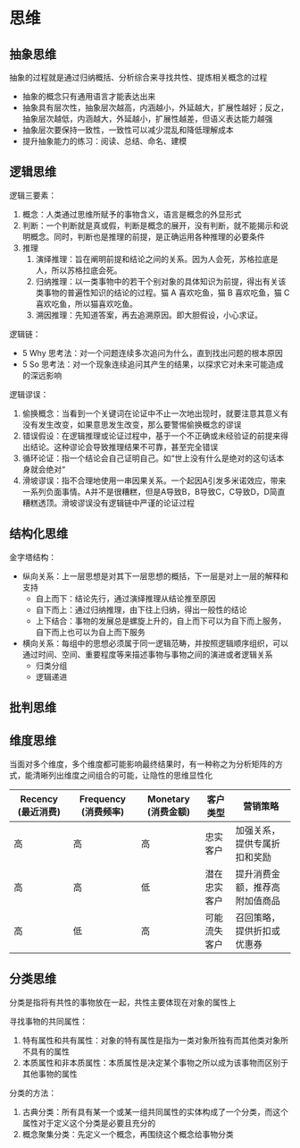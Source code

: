 
# 思维

## 抽象思维

抽象的过程就是通过归纳概括、分析综合来寻找共性、提炼相关概念的过程

- 抽象的概念只有通用语言才能表达出来
- 抽象具有层次性，抽象层次越高，内涵越小，外延越大，扩展性越好；反之，抽象层次越低，内涵越大，外延越小，扩展性越差，但语义表达能力越强
- 抽象层次要保持一致性，一致性可以减少混乱和降低理解成本
- 提升抽象能力的练习：阅读、总结、命名、建模

## 逻辑思维

逻辑三要素：

1. 概念：人类通过思维所赋予的事物含义，语言是概念的外显形式
2. 判断：一个判断就是真或假，判断是概念的展开，没有判断，就不能揭示和说明概念。同时，判断也是推理的前提，是正确运用各种推理的必要条件
3. 推理
   1. 演绎推理：旨在阐明前提和结论之间的关系。因为人会死，苏格拉底是人，所以苏格拉底会死。
   2. 归纳推理：以一类事物中的若干个别对象的具体知识为前提，得出有关该类事物的普遍性知识的结论的过程。猫 A 喜欢吃鱼，猫 B 喜欢吃鱼，猫 C 喜欢吃鱼，所以猫喜欢吃鱼。
   3. 溯因推理：先知道答案，再去追溯原因。即大胆假设，小心求证。

逻辑链：

- 5 Why 思考法：对一个问题连续多次追问为什么，直到找出问题的根本原因
- 5 So 思考法：对一个现象连续追问其产生的结果，以探求它对未来可能造成的深远影响

逻辑谬误：

1. 偷换概念：当看到一个关键词在论证中不止一次地出现时，就要注意其意义有没有发生改变，如果意思发生改变，那么要警惕偷换概念的谬误
2. 错误假设：在逻辑推理或论证过程中，基于一个不正确或未经验证的前提来得出结论。这种谬论会导致推理结果不可靠，甚至完全错误
3. 循环论证：指一个结论会自己证明自己。如“世上没有什么是绝对的这句话本身就会绝对“
4. 滑坡谬误：指不合理地使用一串因果关系。一个起因A引发多米诺效应，带来一系列负面事情。A并不是很糟糕，但是A导致B，B导致C，C导致D，D简直糟糕透顶。滑坡谬误没有逻辑链中严谨的论证过程

## 结构化思维

金字塔结构：

- 纵向关系：上一层思想是对其下一层思想的概括，下一层是对上一层的解释和支持
  - 自上而下：结论先行，通过演绎推理从结论推至原因
  - 自下而上：通过归纳推理，由下往上归纳，得出一般性的结论
  - 上下结合：事物的发展总是螺旋上升的，自上而下可以为自下而上服务，自下而上也可以为自上而下服务
- 横向关系：每组中的思想必须属于同一逻辑范畴，并按照逻辑顺序组织，可以通过时间、空间、重要程度等来描述事物与事物之间的演进或者逻辑关系
  - 归类分组
  - 逻辑递进

## 批判思维

## 维度思维

当面对多个维度，多个维度都可能影响最终结果时，有一种称之为分析矩阵的方式，能清晰列出维度之间组合的可能，让隐性的思维显性化

| Recency (最近消费) | Frequency (消费频率) | Monetary (消费金额) | 客户类型       | 营销策略                         |
|--------------------|----------------------|----------------------|----------------|----------------------------------|
| 高                 | 高                   | 高                   | 忠实客户       | 加强关系，提供专属折扣和奖励     |
| 高                 | 高                   | 低                   | 潜在忠实客户   | 提升消费金额，推荐高附加值商品   |
| 高                 | 低                   | 高                   | 可能流失客户   | 召回策略，提供折扣或优惠券       |

## 分类思维

分类是指将有共性的事物放在一起，共性主要体现在对象的属性上

寻找事物的共同属性：

1. 特有属性和共有属性：对象的特有属性是指为一类对象所独有而其他类对象所不具有的属性
2. 本质属性和非本质属性：本质属性是决定某个事物之所以成为该事物而区别于其他事物的属性

分类的方法：

1. 古典分类：所有具有某一个或某一组共同属性的实体构成了一个分类，而这个属性对于定义这个分类是必要且充分的
2. 概念聚集分类：先定义一个概念，再围绕这个概念给事物分类
